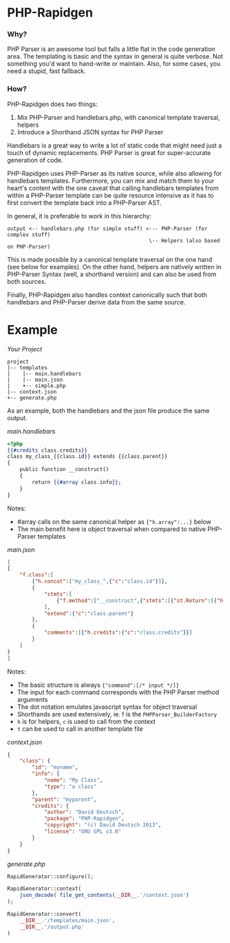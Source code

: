 PHP-Rapidgen
============

### Why?

PHP Parser is an awesome tool but falls a little flat in the code generation area.
The templating is basic and the syntax in general is quite verbose. Not something
you'd want to hand-write or maintain. Also, for some cases, you need a stupid,
fast fallback.

### How?

PHP-Rapidgen does two things:

1. Mix PHP-Parser and handlebars.php, with canonical template traversal, helpers
2. Introduce a Shorthand JSON syntax for PHP Parser

Handlebars is a great way to write a lot of static code that might need just a
touch of dynamic replacements. PHP Parser is great for super-accurate generation
of code.

PHP-Rapidgen uses PHP-Parser as its native source, while also allowing for handlebars
templates. Furthermore, you can mix and match them to your heart's content with the
one caveat that calling handlebars templates from within a PHP-Parser template
can be quite resource intensive as it has to first convert the template back
into a PHP-Parser AST.

In general, it is preferable to work in this hierarchy:

```
output <-- handlebars.php (for simple stuff) <--- PHP-Parser (for complex stuff)
                                              \-- Helpers (also based on PHP-Parser)
```

This is made possible by a canonical template traversal on the one hand (see below
for examples). On the other hand, helpers are natively written in PHP-Parser Syntax
(well, a shorthand version) and can also be used from both sources.

Finally, PHP-Rapidgen also handles context canonically such that both handlebars
and PHP-Parser derive data from the same source.

Example
=======

*Your Project*
```
project
|-- templates
|    |-- main.handlebars
|    |-- main.json
|    +-- simple.php
|-- context.json
+-- generate.php
```

As an example, both the handlebars and the json file produce the same output.

*main.handlebars*
```handlebars
<?php
{{#credits class.credits}}
class my_class_{{class.id}} extends {{class.parent}}
{
	public function __construct()
	{
		return {{#array class.info}};
	}
}
```

Notes:
- #array calls on the same canonical helper as `{"h.array":...}` below
- The main benefit here is object traversal when compared to native PHP-Parser templates

*main.json*
```json
[
{
	"f.class":[
		{"h.concat":["my_class_",{"c":"class.id"}]},
		{
			"stmts":[
				{"f.method":["__construct",{"stmts":[{"st.Return":[{"h.array":{"c":"class.info"}}]}]}]},
			],
			"extend":{"c":"class.parent"}
		},
		{
			"comments":[{"h.credits":{"c":"class.credits"}}]
		}
	]
}
]
```

Notes:
- The basic structure is always `{"command":[/* input */]}`
- The input for each command corresponds with the PHP Parser method arguments
- The dot notation emulates javascript syntax for object traversal
- Shorthands are used extensively, ie. f is the `PHPParser_BuilderFactory`
- `h` is for helpers, `c` is used to call from the context
- `t` can be used to call in another template file

*context.json*
```json
{
	"class": {
		"id": "myname",
		"info": {
			"name": "My Class",
			"type": "a class"
		},
		"parent": "myparent",
		"credits": {
			"author": "David Deutsch",
			"package": "PHP-Rapidgen",
			"copyright": "(c) David Deutsch 2013",
			"license": "GNU GPL v3.0"
		}
	}
}
```

*generate.php*
```php
RapidGenerator::configure();

RapidGenerator::context(
	json_decode( file_get_contents(__DIR__.'/context.json')
);

RapidGenerator::convert(
	__DIR__.'/templates/main.json',
	__DIR__.'/output.php'
)
```
